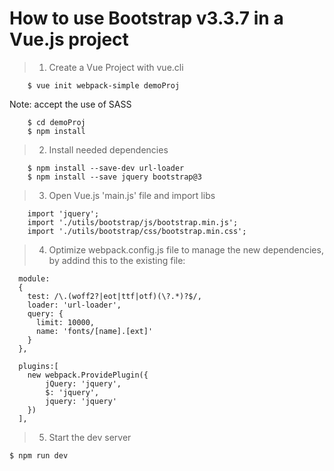 # How to use Bootstrap v3.3.7 in a Vue.js project

>1. Create a Vue Project with vue.cli
```
    $ vue init webpack-simple demoProj
````
Note: accept the use of SASS
```
    $ cd demoProj
    $ npm install
````

>2. Install needed dependencies
```
    $ npm install --save-dev url-loader
    $ npm install --save jquery bootstrap@3	
````

>3. Open Vue.js 'main.js' file and import libs
```
	import 'jquery';
	import './utils/bootstrap/js/bootstrap.min.js';
	import './utils/bootstrap/css/bootstrap.min.css';
````

>4. Optimize webpack.config.js file to manage the new dependencies, by addind this to the existing file:
```
  module:
  {
    test: /\.(woff2?|eot|ttf|otf)(\?.*)?$/,
    loader: 'url-loader',
    query: {
      limit: 10000,
      name: 'fonts/[name].[ext]'
    }
  },

  plugins:[
    new webpack.ProvidePlugin({   
        jQuery: 'jquery',
        $: 'jquery',
        jquery: 'jquery'
    })
  ],
````

>5. Start the dev server
```
$ npm run dev
```